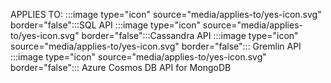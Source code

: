 APPLIES TO: :::image type="icon" source="media/applies-to/yes-icon.svg" border="false":::SQL API :::image type="icon" source="media/applies-to/yes-icon.svg" border="false":::Cassandra API :::image type="icon" source="media/applies-to/yes-icon.svg" border="false"::: Gremlin API :::image type="icon" source="media/applies-to/yes-icon.svg" border="false"::: Azure Cosmos DB API for MongoDB
